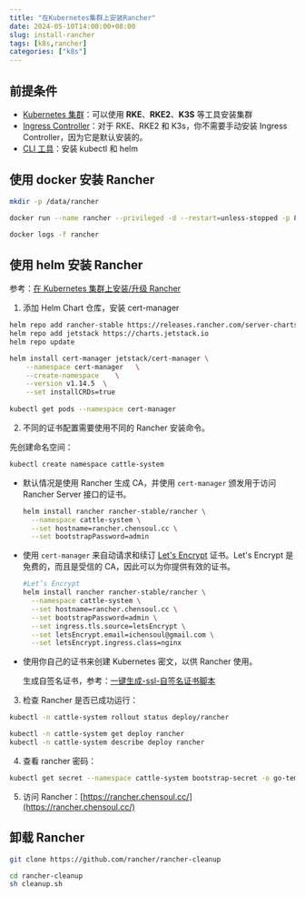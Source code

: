 ```yaml
---
title: "在Kubernetes集群上安装Rancher"
date: 2024-05-10T14:00:00+08:00
slug: install-rancher
tags: [k8s,rancher]
categories: ["k8s"]
---
```


## 前提条件

- [Kubernetes 集群](https://ranchermanager.docs.rancher.com/zh/getting-started/installation-and-upgrade/install-upgrade-on-a-kubernetes-cluster#kubernetes-集群)：可以使用 **RKE**、**RKE2**、**K3S** 等工具安装集群
- [Ingress Controller](https://ranchermanager.docs.rancher.com/zh/getting-started/installation-and-upgrade/install-upgrade-on-a-kubernetes-cluster#ingress-controller)：对于 RKE、RKE2 和 K3s，你不需要手动安装 Ingress Controller，因为它是默认安装的。
- [CLI 工具](https://ranchermanager.docs.rancher.com/zh/getting-started/installation-and-upgrade/install-upgrade-on-a-kubernetes-cluster#cli-工具)：安装 kubectl 和 helm

## 使用 docker 安装 Rancher

```bash
mkdir -p /data/rancher

docker run --name rancher --privileged -d --restart=unless-stopped -p 80:80 -p 443:443 -v /data/rancher:/var/lib/rancher/ rancher/rancher:stable

docker logs -f rancher
```

## 使用 helm 安装 Rancher

参考：[在 Kubernetes 集群上安装/升级 Rancher](https://ranchermanager.docs.rancher.com/zh/getting-started/installation-and-upgrade/install-upgrade-on-a-kubernetes-cluster)

1. 添加 Helm Chart 仓库，安装 cert-manager

```bash
helm repo add rancher-stable https://releases.rancher.com/server-charts/stable
helm repo add jetstack https://charts.jetstack.io
helm repo update

helm install cert-manager jetstack/cert-manager \
	--namespace cert-manager   \
	--create-namespace    \
	--version v1.14.5  \
	--set installCRDs=true
	
kubectl get pods --namespace cert-manager
```

2. 不同的证书配置需要使用不同的 Rancher 安装命令。

先创建命名空间：

```bash
kubectl create namespace cattle-system
```

- 默认情况是使用 Rancher 生成 CA，并使用 `cert-manager` 颁发用于访问 Rancher Server 接口的证书。

  ```bash
  helm install rancher rancher-stable/rancher \
    --namespace cattle-system \
    --set hostname=rancher.chensoul.cc \
    --set bootstrapPassword=admin 
  ```
  
- 使用 `cert-manager` 来自动请求和续订 [Let's Encrypt](https://letsencrypt.org/) 证书。Let's Encrypt 是免费的，而且是受信的 CA，因此可以为你提供有效的证书。

  ```bash
  #Let’s Encrypt
  helm install rancher rancher-stable/rancher \
    --namespace cattle-system \
    --set hostname=rancher.chensoul.cc \
    --set bootstrapPassword=admin \
    --set ingress.tls.source=letsEncrypt \
    --set letsEncrypt.email=ichensoul@gmail.com \
    --set letsEncrypt.ingress.class=nginx
  ```

- 使用你自己的证书来创建 Kubernetes 密文，以供 Rancher 使用。

  生成自签名证书，参考：[一键生成-ssl-自签名证书脚本](https://docs.rancher.cn/docs/rancher2.5/installation/resources/advanced/self-signed-ssl/_index/#42-%E8%84%9A%E6%9C%AC%E8%AF%B4%E6%98%8E)

3. 检查 Rancher 是否已成功运行：

```bash
kubectl -n cattle-system rollout status deploy/rancher

kubectl -n cattle-system get deploy rancher
kubectl -n cattle-system describe deploy rancher
```

4. 查看 rancher 密码：

```bash
kubectl get secret --namespace cattle-system bootstrap-secret -o go-template='{{.data.bootstrapPassword|base64decode}}{{ "\n" }}'
```

5. 访问 Rancher：[https://rancher.chensoul.cc/](https://rancher.chensoul.cc/)

## 卸载 Rancher

```bash
git clone https://github.com/rancher/rancher-cleanup

cd rancher-cleanup
sh cleanup.sh
```

